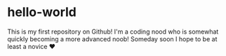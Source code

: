 # hello-world
This is my first repository on Github!
I'm a coding nood who is somewhat quickly becoming a more advanced noob! Someday soon I hope to be at least a novice ♥
